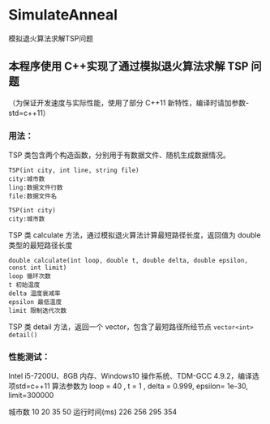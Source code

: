 # SimulateAnneal
模拟退火算法求解TSP问题
## 本程序使用 C++实现了通过模拟退火算法求解 TSP 问题 
（为保证开发速度与实际性能，使用了部分 C++11 新特性，编译时请加参数-std=c++11）
### 用法： 
TSP 类包含两个构造函数，分别用于有数据文件、随机生成数据情况。
~~~
TSP(int city, int line, string file) 
city:城市数 
ling:数据文件行数 
file:数据文件名 

TSP(int city) 
city:城市数 
~~~

TSP 类 calculate 方法，通过模拟退火算法计算最短路径长度，返回值为 double类型的最短路径长度
~~~
double calculate(int loop, double t, double delta, double epsilon, const int limit) 
loop 循环次数
t 初始温度 
delta 温度衰减率 
epsilon 最低温度 
limit 限制迭代次数 
~~~

TSP 类 detail 方法，返回一个 vector，包含了最短路径所经节点 
`vector<int> detail() `
 
### 性能测试： 
Intel i5-7200U、8GB 内存、Windows10 操作系统、TDM-GCC 4.9.2，编译选项std=c++11 
算法参数为 loop = 40 , t = 1 , delta = 0.999, epsilon= 1e-30, limit=300000 

城市数 10 20 35 50 
运行时间(ms) 226 256 295 354 
 
